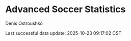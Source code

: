 # Advanced Soccer Statistics
Denis Ostroushko

<!-- gfm -->

Last successful data update: 2025-10-23 09:17:02 CST
